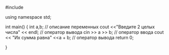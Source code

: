 #include <iostream>

using namespace std;

int main() {
    int a,b;                                // описание переменных
    cout <<"Введите 2 целых числа" << endl; // оператор вывода
    cin >> a >> b;                          // оператор ввода
    cout << "Их сумма равна" <<a + b;       // оператор вывода
    return 0;

} 
